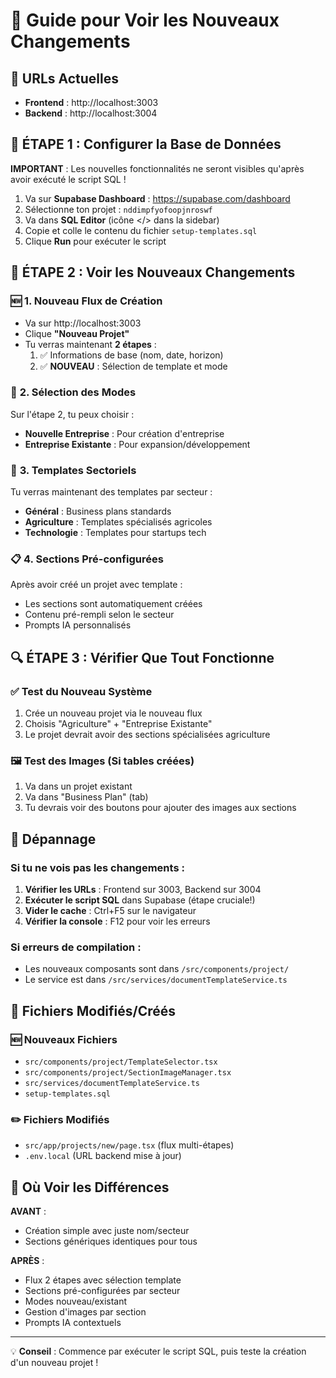 # 🚀 Guide pour Voir les Nouveaux Changements

## 📍 URLs Actuelles
- **Frontend** : http://localhost:3003
- **Backend** : http://localhost:3004

## 🔧 ÉTAPE 1 : Configurer la Base de Données

**IMPORTANT** : Les nouvelles fonctionnalités ne seront visibles qu'après avoir exécuté le script SQL !

1. Va sur **Supabase Dashboard** : https://supabase.com/dashboard
2. Sélectionne ton projet : `nddimpfyofoopjnroswf`
3. Va dans **SQL Editor** (icône </> dans la sidebar)
4. Copie et colle le contenu du fichier `setup-templates.sql`
5. Clique **Run** pour exécuter le script

## 🎯 ÉTAPE 2 : Voir les Nouveaux Changements

### 🆕 **1. Nouveau Flux de Création**
- Va sur http://localhost:3003
- Clique **"Nouveau Projet"**
- Tu verras maintenant **2 étapes** :
  1. ✅ Informations de base (nom, date, horizon)
  2. ✅ **NOUVEAU** : Sélection de template et mode

### 🏢 **2. Sélection des Modes**
Sur l'étape 2, tu peux choisir :
- **Nouvelle Entreprise** : Pour création d'entreprise
- **Entreprise Existante** : Pour expansion/développement

### 🎨 **3. Templates Sectoriels**
Tu verras maintenant des templates par secteur :
- **Général** : Business plans standards
- **Agriculture** : Templates spécialisés agricoles
- **Technologie** : Templates pour startups tech

### 📋 **4. Sections Pré-configurées**
Après avoir créé un projet avec template :
- Les sections sont automatiquement créées
- Contenu pré-rempli selon le secteur
- Prompts IA personnalisés

## 🔍 ÉTAPE 3 : Vérifier Que Tout Fonctionne

### ✅ **Test du Nouveau Système**
1. Crée un nouveau projet via le nouveau flux
2. Choisis "Agriculture" + "Entreprise Existante"
3. Le projet devrait avoir des sections spécialisées agriculture

### 🖼️ **Test des Images (Si tables créées)**
1. Va dans un projet existant
2. Va dans "Business Plan" (tab)
3. Tu devrais voir des boutons pour ajouter des images aux sections

## 🐛 Dépannage

### Si tu ne vois pas les changements :
1. **Vérifier les URLs** : Frontend sur 3003, Backend sur 3004
2. **Exécuter le script SQL** dans Supabase (étape cruciale!)
3. **Vider le cache** : Ctrl+F5 sur le navigateur
4. **Vérifier la console** : F12 pour voir les erreurs

### Si erreurs de compilation :
- Les nouveaux composants sont dans `/src/components/project/`
- Le service est dans `/src/services/documentTemplateService.ts`

## 📁 Fichiers Modifiés/Créés

### 🆕 Nouveaux Fichiers
- `src/components/project/TemplateSelector.tsx`
- `src/components/project/SectionImageManager.tsx`
- `src/services/documentTemplateService.ts`
- `setup-templates.sql`

### ✏️ Fichiers Modifiés
- `src/app/projects/new/page.tsx` (flux multi-étapes)
- `.env.local` (URL backend mise à jour)

## 🎯 Où Voir les Différences

**AVANT** :
- Création simple avec juste nom/secteur
- Sections génériques identiques pour tous

**APRÈS** :
- Flux 2 étapes avec sélection template
- Sections pré-configurées par secteur
- Modes nouveau/existant
- Gestion d'images par section
- Prompts IA contextuels

---
💡 **Conseil** : Commence par exécuter le script SQL, puis teste la création d'un nouveau projet !